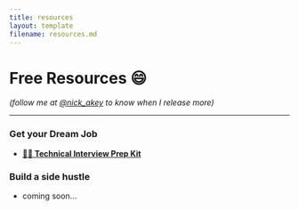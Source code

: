 ```yaml
---
title: resources
layout: template
filename: resources.md
--- 
```


# Free Resources 😄

*(follow me at [@nick_akey](https://twitter.com/nick_akey) to know when I release more)*

------



### Get your Dream Job

- **[👩‍💻 Technical Interview Prep Kit](https://drive.google.com/uc?export=download&id=1w4w0eM5OkRPxe56N-8w66KQHERaB55Rq)** 



### Build a side hustle

- coming soon...
